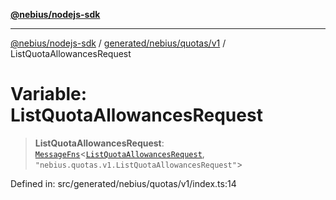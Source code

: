 [**@nebius/nodejs-sdk**](../../../../../README.md)

---

[@nebius/nodejs-sdk](../../../../../README.md) / [generated/nebius/quotas/v1](../README.md) / ListQuotaAllowancesRequest

# Variable: ListQuotaAllowancesRequest

> **ListQuotaAllowancesRequest**: [`MessageFns`](../../../../../runtime/protos/core/interfaces/MessageFns.md)\<[`ListQuotaAllowancesRequest`](../interfaces/ListQuotaAllowancesRequest.md), `"nebius.quotas.v1.ListQuotaAllowancesRequest"`\>

Defined in: src/generated/nebius/quotas/v1/index.ts:14
